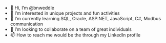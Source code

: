 - 👋 Hi, I’m @bnweddle
- 👀 I’m interested in unique projects and fun activities
- 🌱 I’m currently learning SQL, Oracle, ASP.NET, JavaScript, C#, Modbus communication
- 💞️ I’m looking to collaborate on a team of great individuals
- 📫 How to reach me would be the through my LinkedIn profile

<!---
bnweddle/bnweddle is a ✨ special ✨ repository because its `README.md` (this file) appears on your GitHub profile.
You can click the Preview link to take a look at your changes.
--->
